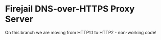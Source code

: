 # Firejail DNS-over-HTTPS Proxy Server

On this branch we are moving from HTTP1.1 to HTTP2 - non-working code!
